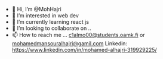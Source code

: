 - 👋 Hi, I’m @MohHajri
- 👀 I’m interested in web dev
- 🌱 I’m currently learning react js
- 💞️ I’m looking to collaborate on ..
- 📫 How to reach me ...
c1almo00@students.oamk.fi or mohamedmansouralhajri@gamil.com
Linkedin: 
https://www.linkedin.com/in/mohamed-alhajri-319929225/
<!---
MohHajri/MohHajri is a ✨ special ✨ repository because its `README.md` (this file) appears on your GitHub profile.
You can click the Preview link to take a look at your changes.
--->
